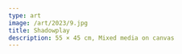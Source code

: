 ```yaml
---
type: art
image: /art/2023/9.jpg
title: Shadowplay
description: 55 × 45 cm, Mixed media on canvas
---
```

